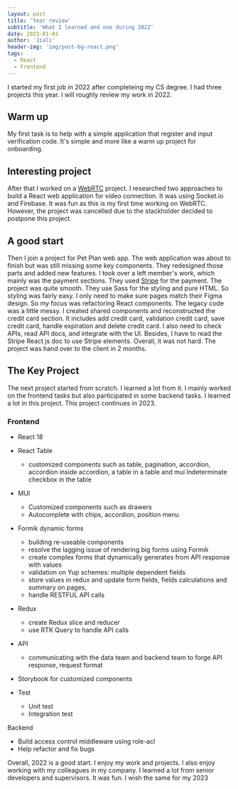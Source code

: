 ```yaml
---
layout: post
title: 'Year review'
subtitle: 'What I learned and one during 2022'
date: 2023-01-01
author: 'Jiali'
header-img: 'img/post-bg-react.png'
tags:
  - React
  - Frontend
---
```

I started my first job in 2022 after completeing my CS degree. I had three projects this year. I will roughly review my work in 2022.  

## Warm up
My first task is to help with a simple application that register and input verification code. It's simple and more like a warm up project for onboarding.  


## Interesting project
After that I worked on a [WebRTC](https://webrtc.org/) project. I researched two approaches to build a React web application for video connection. It was using Socket.io and Firebase. It was fun as this is my first time working on WebRTC. However, the project was cancelled due to the stackholder decided to postpone this project.  


## A good start
Then I join a project for Pet Plan web app. The web application was about to finish but was still missing some key components. They redesigned those parts and added new features. I took over a left member's work, which mainly was the payment sections. They used [Stripe](https://stripe.com/docs/stripe-js/react) for the payment. The project was quite smooth. They use Sass for the styling and pure HTML. So styling was fairly easy. I only need to make sure pages match their Figma design. So my focus was refactoring React components. The legacy code was a little messy. I created shared components and reconstructed the credit card section. It includes add credit card, validation credit card, save credit card, handle expiration and delete credit card. I also need to check APIs, read API docs, and integrate with the UI. Besides, I have to read the Stripe React js doc to use Stripe elements. Overall, it was not hard. The project was hand over to the client in 2 months.  

## The Key Project
The next project started from scratch. I learned a lot from it. I mainly worked on the frontend tasks but also participated in some backend tasks. I learned a lot in this project. This project continues in 2023.

### Frontend
- React 18
- React Table   
    - customized components such as table, pagination, accordion, accordion inside accordion, a table in a table and mui Indeterminate checkbox in the table
- MUI
    - Customized components such as drawers
    - Autocomplete with chips, accordion, position menu
- Formik dynamic forms
    - building re-useable components
    - resolve the lagging issue of rendering big forms using Formik 
    - create complex forms that dynamically generates from API response with values 
    - validation on Yup schemes: multiple dependent fields 
    - store values in redux and update form fields, fields calculations and summary on pages, 
    - handle RESTFUL API calls 
    
- Redux
    - create Redux slice and reducer
    - use RTK Query to handle API calls
- API
    - communicating with the data team and backend team to forge API response, request format
- Storybook for customized components
- Test
    - Unit test
    - Integration test

Backend
- Build access control middleware using role-acl
- Help refactor and fix bugs

Overall, 2022 is a good start. I enjoy my work and projects. I also enjoy working with my colleagues in my company.  I learned a lot from senior developers and supervisors. It was fun. I wish the same for my 2023